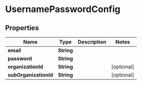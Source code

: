 

# UsernamePasswordConfig


## Properties

| Name | Type | Description | Notes |
|------------ | ------------- | ------------- | -------------|
|**email** | **String** |  |  |
|**password** | **String** |  |  |
|**organizationId** | **String** |  |  [optional] |
|**subOrganizationId** | **String** |  |  [optional] |



